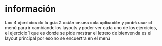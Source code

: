 # información
Los 4 ejercicios de la guía 2 están en una sola aplicación y podrá usar el menú para ir cambiando los layouts y poder ver cada uno de los ejercicios, el ejercicio 1 que es donde se pide mostrar el letrero de bienvenida es el layout principal por eso no se encuentra en el menú
